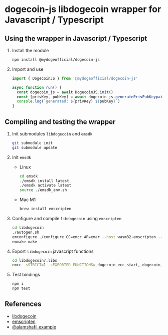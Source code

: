 # dogecoin-js libdogecoin wrapper for Javascript / Typescript

## Using the wrapper in Javascript / Typescript

1. Install the module

   ```bash
   npm install @mydogeofficial/dogecoin-js
   ```

2. Import and use

   ```js
   import { DogecoinJS } from '@mydogeofficial/dogecoin-js'

   async function run() {
     const dogecoin_js = await DogecoinJS.init()
     const [privKey, pubKey] = await dogecoin_js.generatePrivPubKeypair()
     console.log(`generated: ${privKey} ${pubKey}`)
   }
   ```

## Compiling and testing the wrapper

1. Init submodules `libdogecoin` and `emsdk`

   ```bash
   git submodule init
   git submodule update
   ```

2. Init `emsdk`

   - Linux

     ```bash
     cd emsdk
     ./emsdk install latest
     ./emsdk activate latest
     source ./emsdk_env.sh
     ```

   - Mac M1

     ```bash
     brew install emscripten
     ```

3. Configure and compile `libdogecoin` using `emscripten`

   ```bash
   cd libdogecoin
   ./autogen.sh
   emconfigure ./configure CC=emcc AR=emar --host wasm32-emscripten --disable-net --disable-tools --disable-dependency-tracking
   emmake make
   ```

4. Export `libdogecoin` javascript functions

   ```bash
   cd libdogecoin/.libs
   emcc -sSTRICT=1 -sEXPORTED_FUNCTIONS=_dogecoin_ecc_start,_dogecoin_ecc_stop,_generatePrivPubKeypair,_generateHDMasterPubKeypair,_generateDerivedHDPubkey,_verifyPrivPubKeypair,_verifyHDMasterPubKeypair,_verifyP2pkhAddress,_start_transaction,_add_utxo,_add_output,_finalize_transaction,_get_raw_transaction,_clear_transaction,_sign_raw_transaction,_sign_transaction,_store_raw_transaction,_free,_malloc -sEXPORTED_RUNTIME_METHODS=ccall,cwrap,stackAlloc,UTF8ToString,intArrayFromString,stringToUTF8,allocateUTF8,setValue,getValue -sMODULARIZE=1 -sENVIRONMENT='web,worker,node' -sEXPORT_NAME=loadWASM -sSINGLE_FILE=1 libdogecoin.a ../src/secp256k1/.libs/libsecp256k1.a -o ../../lib/libdogecoin.js
   ```

5. Test bindings

   ```bash
   npm i
   npm test
   ```

## References

- [libdogecoin](github.com/dogecoinfoundation/libdogecoin)
- [emscripten](https://emscripten.org/docs/getting_started/downloads.html)
- [@alamshafil example](https://gist.github.com/alamshafil/383fcb4b9b3bad160a7a988aa9938465)
